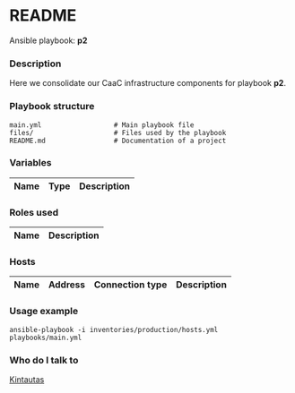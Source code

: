 # README #

Ansible playbook:  **p2** 

### Description ###

Here we consolidate our CaaC infrastructure components for playbook **p2**.

### Playbook structure ###

```
main.yml                  # Main playbook file
files/                    # Files used by the playbook
README.md                 # Documentation of a project
```

### Variables ###

| Name | Type | Description  |
|---|---|---|

### Roles used ###

| Name | Description  |
|---|---|

### Hosts ###

| Name | Address | Connection type | Description  |
|---|---|---|---|


### Usage example ###

```ansible-playbook -i inventories/production/hosts.yml playbooks/main.yml```

### Who do I talk to ###

[Kintautas](mailto:kintautas@gmail.com)